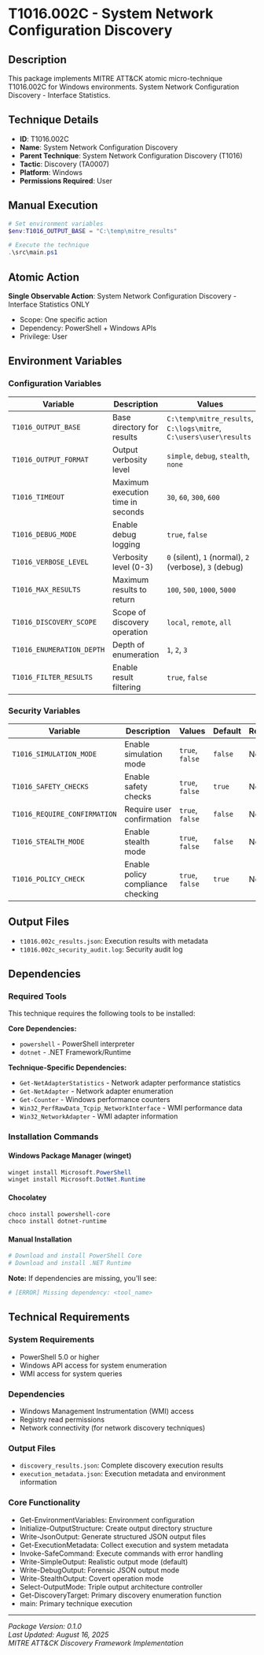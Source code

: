 # T1016.002C - System Network Configuration Discovery

## Description
This package implements MITRE ATT&CK atomic micro-technique T1016.002C for Windows environments. System Network Configuration Discovery - Interface Statistics.

## Technique Details
- **ID**: T1016.002C
- **Name**: System Network Configuration Discovery
- **Parent Technique**: System Network Configuration Discovery (T1016)
- **Tactic**: Discovery (TA0007)
- **Platform**: Windows
- **Permissions Required**: User

## Manual Execution
```powershell
# Set environment variables
$env:T1016_OUTPUT_BASE = "C:\temp\mitre_results"

# Execute the technique
.\src\main.ps1
```

## Atomic Action
**Single Observable Action**: System Network Configuration Discovery - Interface Statistics ONLY
- Scope: One specific action
- Dependency: PowerShell + Windows APIs
- Privilege: User

## Environment Variables

### Configuration Variables
| Variable | Description | Values | Default | Required |
|----------|-------------|---------|---------|----------|
| `T1016_OUTPUT_BASE` | Base directory for results | `C:\temp\mitre_results`, `C:\logs\mitre`, `C:\users\user\results` | `C:\temp\mitre_results` | Yes |
| `T1016_OUTPUT_FORMAT` | Output verbosity level | `simple`, `debug`, `stealth`, `none` | `simple` | No |
| `T1016_TIMEOUT` | Maximum execution time in seconds | `30`, `60`, `300`, `600` | `300` | No |
| `T1016_DEBUG_MODE` | Enable debug logging | `true`, `false` | `false` | No |
| `T1016_VERBOSE_LEVEL` | Verbosity level (0-3) | `0` (silent), `1` (normal), `2` (verbose), `3` (debug) | `1` | No |
| `T1016_MAX_RESULTS` | Maximum results to return | `100`, `500`, `1000`, `5000` | `1000` | No |
| `T1016_DISCOVERY_SCOPE` | Scope of discovery operation | `local`, `remote`, `all` | `local` | No |
| `T1016_ENUMERATION_DEPTH` | Depth of enumeration | `1`, `2`, `3` | `1` | No |
| `T1016_FILTER_RESULTS` | Enable result filtering | `true`, `false` | `false` | No |

### Security Variables
| Variable | Description | Values | Default | Required |
|----------|-------------|---------|---------|----------|
| `T1016_SIMULATION_MODE` | Enable simulation mode | `true`, `false` | `false` | No |
| `T1016_SAFETY_CHECKS` | Enable safety checks | `true`, `false` | `true` | No |
| `T1016_REQUIRE_CONFIRMATION` | Require user confirmation | `true`, `false` | `false` | No |
| `T1016_STEALTH_MODE` | Enable stealth mode | `true`, `false` | `false` | No |
| `T1016_POLICY_CHECK` | Enable policy compliance checking | `true`, `false` | `true` | No |

## Output Files
- `t1016.002c_results.json`: Execution results with metadata
- `t1016.002c_security_audit.log`: Security audit log

## Dependencies

### Required Tools
This technique requires the following tools to be installed:

**Core Dependencies:**
- `powershell` - PowerShell interpreter
- `dotnet` - .NET Framework/Runtime

**Technique-Specific Dependencies:**
- `Get-NetAdapterStatistics` - Network adapter performance statistics
- `Get-NetAdapter` - Network adapter enumeration
- `Get-Counter` - Windows performance counters
- `Win32_PerfRawData_Tcpip_NetworkInterface` - WMI performance data
- `Win32_NetworkAdapter` - WMI adapter information

### Installation Commands

#### Windows Package Manager (winget)
```powershell
winget install Microsoft.PowerShell
winget install Microsoft.DotNet.Runtime
```

#### Chocolatey
```powershell
choco install powershell-core
choco install dotnet-runtime
```

#### Manual Installation
```powershell
# Download and install PowerShell Core
# Download and install .NET Runtime
```

**Note:** If dependencies are missing, you'll see:
```powershell
# [ERROR] Missing dependency: <tool_name>
```

## Technical Requirements

### System Requirements

- PowerShell 5.0 or higher
- Windows API access for system enumeration
- WMI access for system queries

### Dependencies

- Windows Management Instrumentation (WMI) access
- Registry read permissions
- Network connectivity (for network discovery techniques)

### Output Files
- `discovery_results.json`: Complete discovery execution results
- `execution_metadata.json`: Execution metadata and environment information

### Core Functionality

- Get-EnvironmentVariables: Environment configuration
- Initialize-OutputStructure: Create output directory structure
- Write-JsonOutput: Generate structured JSON output files
- Get-ExecutionMetadata: Collect execution and system metadata
- Invoke-SafeCommand: Execute commands with error handling
- Write-SimpleOutput: Realistic output mode (default)
- Write-DebugOutput: Forensic JSON output mode
- Write-StealthOutput: Covert operation mode
- Select-OutputMode: Triple output architecture controller
- Get-DiscoveryTarget: Primary discovery enumeration function
- main: Primary technique execution

---
*Package Version: 0.1.0*  
*Last Updated: August 16, 2025*  
*MITRE ATT&CK Discovery Framework Implementation*
